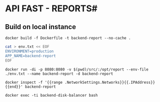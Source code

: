 # API FAST - REPORTS#

## Build on local instance

`docker build -f Dockerfile -t backend-report --no-cache .`

```bash
cat > env.txt << EOF
ENVIRONMENT=production
APP_NAME=backend-report
EOF
```

`docker run -di -p 8080:8080 -v $(pwd)/src/:/opt/report --env-file ./env.txt --name backend-report -d backend-report`

`docker inspect -f '{{range .NetworkSettings.Networks}}{{.IPAddress}}{{end}}' backend-report`

`docker exec -ti backend-disk-balancer bash`
